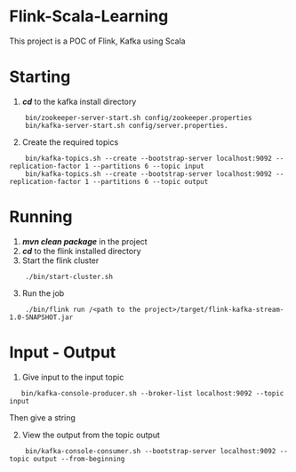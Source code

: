 # Flink-Scala-Learning
This project is a POC of Flink, Kafka using Scala

# Starting
1. _**cd**_ to the kafka install directory
```
    bin/zookeeper-server-start.sh config/zookeeper.properties
    bin/kafka-server-start.sh config/server.properties.
```
2. Create the required topics
```
    bin/kafka-topics.sh --create --bootstrap-server localhost:9092 --replication-factor 1 --partitions 6 --topic input
    bin/kafka-topics.sh --create --bootstrap-server localhost:9092 --replication-factor 1 --partitions 6 --topic output
```
# Running
1. _**mvn clean package**_ in the project
2.  _**cd**_ to the flink installed directory
3. Start the flink cluster
```
    ./bin/start-cluster.sh
```
3. Run the job
```
    ./bin/flink run /<path to the project>/target/flink-kafka-stream-1.0-SNAPSHOT.jar
```
# Input - Output
1. Give input to the input topic
```
   bin/kafka-console-producer.sh --broker-list localhost:9092 --topic input
```
Then give a string

2. View the output from the topic output
```
    bin/kafka-console-consumer.sh --bootstrap-server localhost:9092 --topic output --from-beginning
```
